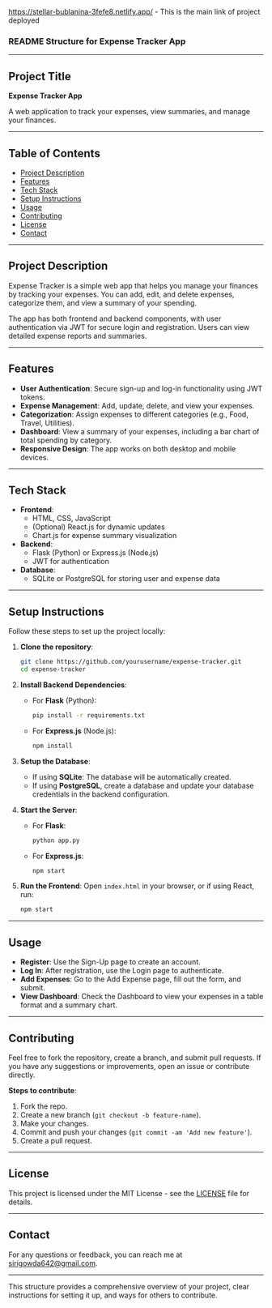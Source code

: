 https://stellar-bublanina-3fefe8.netlify.app/ - This is the main link of project deployed 

### **README Structure for Expense Tracker App**

---

## **Project Title**
**Expense Tracker App**

A web application to track your expenses, view summaries, and manage your finances.

---

## **Table of Contents**
- [Project Description](#project-description)
- [Features](#features)
- [Tech Stack](#tech-stack)
- [Setup Instructions](#setup-instructions)
- [Usage](#usage)
- [Contributing](#contributing)
- [License](#license)
- [Contact](#contact)

---

## **Project Description**
Expense Tracker is a simple web app that helps you manage your finances by tracking your expenses. You can add, edit, and delete expenses, categorize them, and view a summary of your spending.

The app has both frontend and backend components, with user authentication via JWT for secure login and registration. Users can view detailed expense reports and summaries.

---

## **Features**
- **User Authentication**: Secure sign-up and log-in functionality using JWT tokens.
- **Expense Management**: Add, update, delete, and view your expenses.
- **Categorization**: Assign expenses to different categories (e.g., Food, Travel, Utilities).
- **Dashboard**: View a summary of your expenses, including a bar chart of total spending by category.
- **Responsive Design**: The app works on both desktop and mobile devices.

---

## **Tech Stack**
- **Frontend**:
  - HTML, CSS, JavaScript
  - (Optional) React.js for dynamic updates
  - Chart.js for expense summary visualization
- **Backend**:
  - Flask (Python) or Express.js (Node.js)
  - JWT for authentication
- **Database**:
  - SQLite or PostgreSQL for storing user and expense data

---

## **Setup Instructions**
Follow these steps to set up the project locally:

1. **Clone the repository**:
   ```bash
   git clone https://github.com/yourusername/expense-tracker.git
   cd expense-tracker
   ```

2. **Install Backend Dependencies**:
   - For **Flask** (Python):
     ```bash
     pip install -r requirements.txt
     ```
   - For **Express.js** (Node.js):
     ```bash
     npm install
     ```

3. **Setup the Database**:
   - If using **SQLite**: The database will be automatically created.
   - If using **PostgreSQL**, create a database and update your database credentials in the backend configuration.

4. **Start the Server**:
   - For **Flask**:
     ```bash
     python app.py
     ```
   - For **Express.js**:
     ```bash
     npm start
     ```

5. **Run the Frontend**:
   Open `index.html` in your browser, or if using React, run:
   ```bash
   npm start
   ```

---

## **Usage**
- **Register**: Use the Sign-Up page to create an account.
- **Log In**: After registration, use the Login page to authenticate.
- **Add Expenses**: Go to the Add Expense page, fill out the form, and submit.
- **View Dashboard**: Check the Dashboard to view your expenses in a table format and a summary chart.

---

## **Contributing**
Feel free to fork the repository, create a branch, and submit pull requests. If you have any suggestions or improvements, open an issue or contribute directly.

**Steps to contribute**:
1. Fork the repo.
2. Create a new branch (`git checkout -b feature-name`).
3. Make your changes.
4. Commit and push your changes (`git commit -am 'Add new feature'`).
5. Create a pull request.

---

## **License**
This project is licensed under the MIT License - see the [LICENSE](LICENSE) file for details.

---

## **Contact**
For any questions or feedback, you can reach me at [sirigowda642@gmail.com](mailto:sirigowda642@gmail.com).

---

This structure provides a comprehensive overview of your project, clear instructions for setting it up, and ways for others to contribute.
